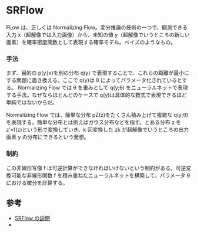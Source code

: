 # SRFlow

FLow は、正しくは Normalizing Flow。変分推論の技術の一つで、観測できる入力 x（超解像では入力画像）から、未知の値 y（超解像でいうところの新しい画素）を確率密度関数として表現する確率モデル。ベイズのようなもの。

### 手法

まず、目的の p(y∣x)を別の分布 q(y) で表現することで、これらの距離が最小にする問題に置き換える。ここで q(y)は θ によってパラメータ化されているとする。
Normalizing Flow では θ を重みとして q(y;θ) をニューラルネットで表現する手法。なぜならほとんどのケースで q(y)は具体的な数式で表現できるほど単純ではないからだ。

Normalizing Flow では、簡単な分布 pZ(z)をたくさん積み上げて複雑な q(y;θ) を表現する。簡単な分布とは例えばガウス分布などを指す。とある分布 z を z′=f(z)という形で変換していき、k 回変換した zk が超解像でいうところの出力画素 y の分布にできるという発想。

### 制約

この非線形写像 f は可逆計算ができなければいけないという制約がある。可逆変換可能な非線形関数 f を積み重ねたニューラルネットを構築して、パラメータ θ における微分を計算する。

## 参考

- [SRFlow の説明](https://qiita.com/SO0529/items/fd2bb417a0badbc9a324)
-
